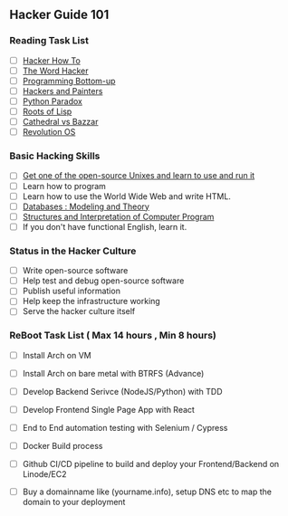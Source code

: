 ## Hacker Guide 101 

### Reading Task List

- [ ] [Hacker How To](http://www.catb.org/~esr/faqs/hacker-howto.html)
- [ ] [The Word Hacker](http://www.paulgraham.com/gba.html)
- [ ] [Programming Bottom-up](http://www.paulgraham.com/progbot.html)
- [ ] [Hackers and Painters](http://www.paulgraham.com/hp.html)
- [ ] [Python Paradox](http://www.paulgraham.com/pypar.html)
- [ ] [Roots of Lisp](http://www.paulgraham.com/rootsoflisp.html)
- [ ] [Cathedral vs Bazzar](http://www.catb.org/~esr/writings/cathedral-bazaar/)
- [ ] [Revolution OS](https://www.youtube.com/watch?v=jw8K460vx1c)

### Basic Hacking Skills

- [ ] [Get one of the open-source Unixes and learn to use and run it](https://wiki.archlinux.org/title/installation_guide)
- [ ] Learn how to program
- [ ] Learn how to use the World Wide Web and write HTML.
- [ ] [Databases : Modeling and Theory](https://online.stanford.edu/courses/soe-ydatabases0003-databases-modeling-and-theory)
- [ ] [Structures and Interpretation of Computer Program](https://mitpress.mit.edu/sites/default/files/sicp/full-text/book/book.html)
- [ ] If you don't have functional English, learn it.

### Status in the Hacker Culture
- [ ] Write open-source software
- [ ] Help test and debug open-source software
- [ ] Publish useful information
- [ ] Help keep the infrastructure working
- [ ] Serve the hacker culture itself

### ReBoot Task List ( Max 14 hours , Min 8 hours)
- [ ] Install Arch on VM
- [ ] Install Arch on bare metal with BTRFS (Advance)
- [ ] Develop Backend Serivce (NodeJS/Python) with TDD
- [ ] Develop Frontend Single Page App with React
- [ ] End to End automation testing with Selenium / Cypress
- [ ] Docker Build process
- [ ] Github CI/CD pipeline to build and deploy your Frontend/Backend on Linode/EC2 
- [ ] Buy a domainname like (yourname.info), setup DNS etc to map the domain to your deployment

